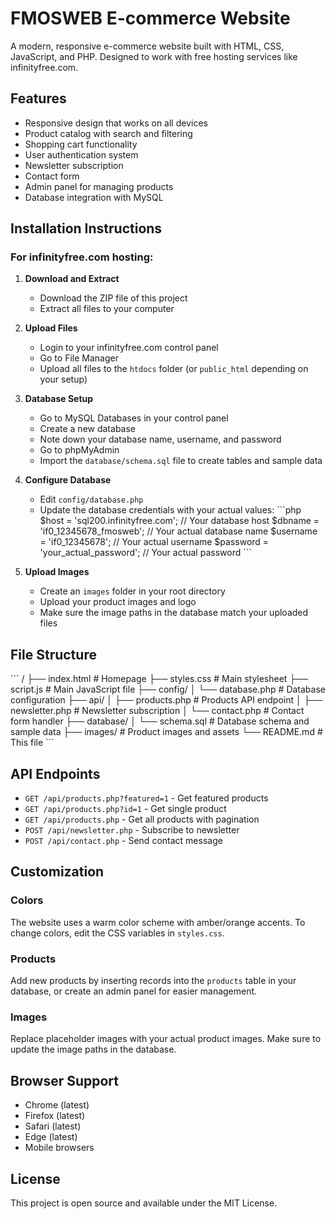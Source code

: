 # FMOSWEB E-commerce Website

A modern, responsive e-commerce website built with HTML, CSS, JavaScript, and PHP. Designed to work with free hosting services like infinityfree.com.

## Features

- Responsive design that works on all devices
- Product catalog with search and filtering
- Shopping cart functionality
- User authentication system
- Newsletter subscription
- Contact form
- Admin panel for managing products
- Database integration with MySQL

## Installation Instructions

### For infinityfree.com hosting:

1. **Download and Extract**
   - Download the ZIP file of this project
   - Extract all files to your computer

2. **Upload Files**
   - Login to your infinityfree.com control panel
   - Go to File Manager
   - Upload all files to the `htdocs` folder (or `public_html` depending on your setup)

3. **Database Setup**
   - Go to MySQL Databases in your control panel
   - Create a new database
   - Note down your database name, username, and password
   - Go to phpMyAdmin
   - Import the `database/schema.sql` file to create tables and sample data

4. **Configure Database**
   - Edit `config/database.php`
   - Update the database credentials with your actual values:
     \`\`\`php
     $host = 'sql200.infinityfree.com'; // Your database host
     $dbname = 'if0_12345678_fmosweb'; // Your actual database name
     $username = 'if0_12345678'; // Your actual username
     $password = 'your_actual_password'; // Your actual password
     \`\`\`

5. **Upload Images**
   - Create an `images` folder in your root directory
   - Upload your product images and logo
   - Make sure the image paths in the database match your uploaded files

## File Structure

\`\`\`
/
├── index.html              # Homepage
├── styles.css             # Main stylesheet
├── script.js              # Main JavaScript file
├── config/
│   └── database.php       # Database configuration
├── api/
│   ├── products.php       # Products API endpoint
│   ├── newsletter.php     # Newsletter subscription
│   └── contact.php        # Contact form handler
├── database/
│   └── schema.sql         # Database schema and sample data
├── images/                # Product images and assets
└── README.md             # This file
\`\`\`

## API Endpoints

- `GET /api/products.php?featured=1` - Get featured products
- `GET /api/products.php?id=1` - Get single product
- `GET /api/products.php` - Get all products with pagination
- `POST /api/newsletter.php` - Subscribe to newsletter
- `POST /api/contact.php` - Send contact message

## Customization

### Colors
The website uses a warm color scheme with amber/orange accents. To change colors, edit the CSS variables in `styles.css`.

### Products
Add new products by inserting records into the `products` table in your database, or create an admin panel for easier management.

### Images
Replace placeholder images with your actual product images. Make sure to update the image paths in the database.

## Browser Support

- Chrome (latest)
- Firefox (latest)
- Safari (latest)
- Edge (latest)
- Mobile browsers

## License

This project is open source and available under the MIT License.
